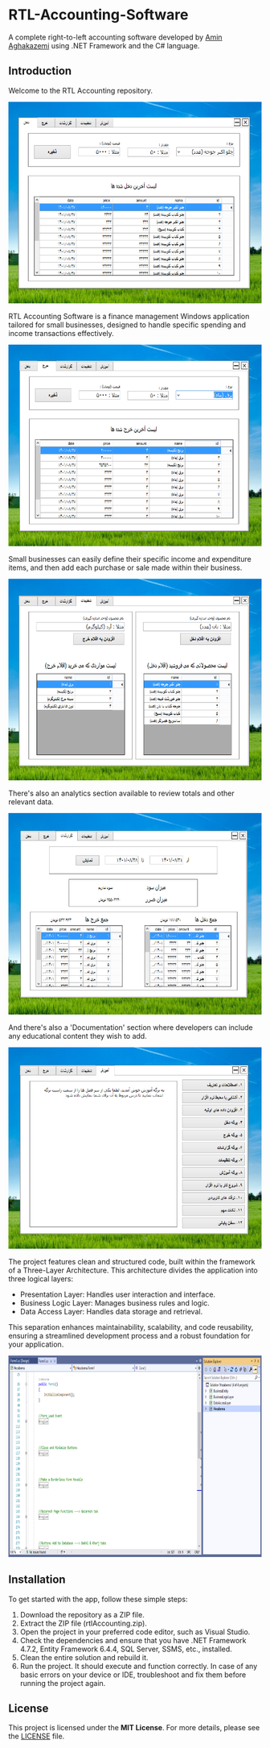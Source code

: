 # RTL-Accounting-Software

A complete right-to-left accounting software developed by [Amin Aghakazemi](https://aminakazemi.info) using .NET Framework and the C# language.

## Introduction

Welcome to the RTL Accounting repository.

<p align="center">
  <img src="image1.png" height="400px" alt="App Screenshot">
</p>

RTL Accounting Software is a finance management Windows application tailored for small businesses, designed to handle specific spending and income transactions effectively. 


<p align="center">
  <img src="image2.png" height="400px" alt="App Screenshot">
</p>


Small businesses can easily define their specific income and expenditure items, and then add each purchase or sale made within their business.


<p align="center">
  <img src="image4.png" height="400px" alt="App Screenshot">
</p>

There's also an analytics section available to review totals and other relevant data.


<p align="center">
  <img src="image3.png" height="400px" alt="App Screenshot">
</p>

And there's also a 'Documentation' section where developers can include any educational content they wish to add.


<p align="center">
  <img src="image5.png" height="400px" alt="App Screenshot">
</p>


The project features clean and structured code, built within the framework of a Three-Layer Architecture. This architecture divides the application into three logical layers:

- Presentation Layer: Handles user interaction and interface.
- Business Logic Layer: Manages business rules and logic.
- Data Access Layer: Handles data storage and retrieval.

This separation enhances maintainability, scalability, and code reusability, ensuring a streamlined development process and a robust foundation for your application.


<p align="center">
  <img src="image6.png" height="400px" alt="App Screenshot">
</p>


## Installation

To get started with the app, follow these simple steps:

1. Download the repository as a ZIP file.
2. Extract the ZIP file (rtlAccounting.zip).
3. Open the project in your preferred code editor, such as Visual Studio.
4. Check the dependencies and ensure that you have .NET Framework 4.7.2, Entity Framework 6.4.4, SQL Server, SSMS, etc., installed.
5. Clean the entire solution and rebuild it.
6. Run the project. It should execute and function correctly. In case of any basic errors on your device or IDE, troubleshoot and fix them before running the project again.

## License

This project is licensed under the **MIT License**. For more details, please see the [LICENSE](https://github.com/Amin-Aghakazemi/RTL-Accounting-Software/blob/main/LICENSE) file.
